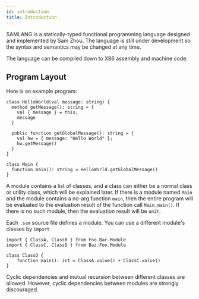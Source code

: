 ```yaml
---
id: introduction
title: Introduction
---
```


SAMLANG is a statically-typed functional programming language designed and implemented by Sam Zhou.
The language is still under development so the syntax and semantics may be changed at any time.

The language can be compiled down to X86 assembly and machine code.

## Program Layout

Here is an example program:

```samlang
class HelloWorld(val message: string) {
  method getMessage(): string = {
    val { message } = this;
    message
  }

  public function getGlobalMessage(): string = {
    val hw = { message: "Hello World" };
    hw.getMessage()
  }
}

class Main {
  function main(): string = HelloWorld.getGlobalMessage()
}
```

A module contains a list of classes, and a class can either be a normal class or utility class,
which will be explained later. If there is a module named `Main` and the module contains a no-arg
function `main`, then the entire program will be evaluated to the evaluation result of the function
call `Main.main()`. If there is no such module, then the evaluation result will be `unit`.

Each `.sam` source file defines a module. You can use a different module's classes by `import`

```samlang
import { ClassA, ClassB } from Foo.Bar.Module
import { ClassC, ClassD } from Baz.Foo.Module

class ClassD {
    function main(): int = ClassA.value() + ClassC.value()
}
```

Cyclic dependencies and mutual recursion between different classes are allowed. However, cyclic
dependencies between modules are strongly discouraged.
